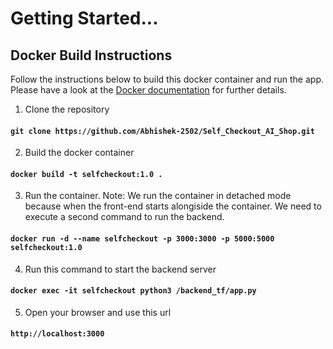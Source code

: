 # Getting Started...

## Docker Build Instructions

Follow the instructions below to build this docker container and run the app. Please have a look at the [Docker documentation](https://docs.docker.com/) for further details.

1. Clone the repository

#### `git clone https://github.com/Abhishek-2502/Self_Checkout_AI_Shop.git`

2. Build the docker container

#### `docker build -t selfcheckout:1.0 .`

3. Run the container.
   Note: We run the container in detached mode because when the front-end starts alongiside the container. We need to execute a second command to run the backend.

#### `docker run -d --name selfcheckout -p 3000:3000 -p 5000:5000 selfcheckout:1.0`

4. Run this command to start the backend server

#### `docker exec -it selfcheckout python3 /backend_tf/app.py`

5. Open your browser and use this url

#### `http://localhost:3000`
